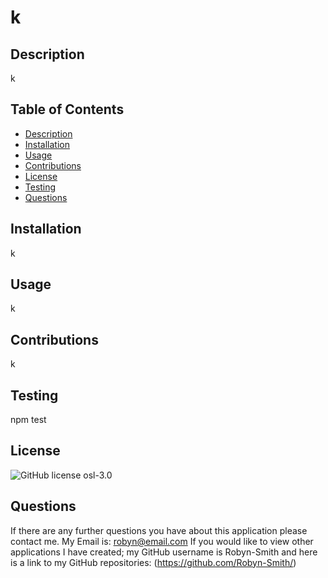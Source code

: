 # k


  ## Description
  k

  ## Table of Contents
  + [Description](#description)
  + [Installation](#installation)
  + [Usage](#usage)
  + [Contributions](#contributions)
  + [License](#license)
  + [Testing](#tests)
  + [Questions](#questions)


  ## Installation
  k


  ## Usage
  k


  ## Contributions
  k


  ## Testing
  npm test


  ## License
  ![GitHub license](https://img.shields.io/badge/license-osl-3.0-blue.svg)
  osl-3.0


  ## Questions
  If there are any further questions you have about this application please contact me. 
  My Email is: robyn@email.com
  If you would like to view other applications I have created; my GitHub username is Robyn-Smith and here is a link to my GitHub repositories: (https://github.com/Robyn-Smith/)

